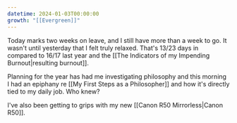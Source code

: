 ```yaml
---
datetime: 2024-01-03T00:00:00
growth: "[[Evergreen]]"
---
```

Today marks two weeks on leave, and I still have more than a week to go. It wasn't until yesterday that I felt truly relaxed. That's 13/23 days in compared to 16/17 last year and the [[The Indicators of my Impending Burnout|resulting burnout]].

Planning for the year has had me investigating philosophy and this morning I had an epiphany re [[My First Steps as a Philosopher]] and how it's directly tied to my daily job. Who knew?

I've also been getting to grips with my new [[Canon R50 Mirrorless|Canon R50]]. 
